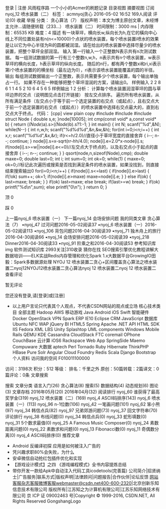 
登录 | 注册
风雨程序路
一个小小的Acmer的刷题记录
 目录视图 摘要视图 订阅
 nyoj_12 喷水装置（二）
标签： acmnyoj贪心
2016-05-02 16:52 169人阅读 评论(0) 收藏 举报
 分类： 贪心算法（7）
版权声明：本文为博主原创文章，未经博主允许...请随便转载（233...）
喷水装置（二）
时间限制：3000 ms  |  内存限制：65535 KB
难度：4
描述
有一块草坪，横向长w,纵向长为h,在它的橫向中心线上不同位置处装有n(n<=10000)个点状的喷水装置，每个喷水装置i喷水的效果是让以它为中心半径为Ri的圆都被润湿。请在给出的喷水装置中选择尽量少的喷水装置，把整个草坪全部润湿。
输入
第一行输入一个正整数N表示共有n次测试数据。
每一组测试数据的第一行有三个整数n,w,h，n表示共有n个喷水装置，w表示草坪的横向长度，h表示草坪的纵向长度。
随后的n行，都有两个整数xi和ri,xi表示第i个喷水装置的的横坐标（最左边为0），ri表示该喷水装置能覆盖的圆的半径。
输出
每组测试数据输出一个正整数，表示共需要多少个喷水装置，每个输出单独占一行。
如果不存在一种能够把整个草坪湿润的方案，请输出0。
样例输入
2
2 8 6
1 1
4 5
2 10 6
4 5
6 5
样例输出
1
2
分析：
计算每个喷水装置润湿草坪的圆与草坪边界的交点（说明图见点击打开链接）
按左交点排序。
遍历所有喷水装置，从所有满足条件（左交点小于等于前一个选定装置的右交点（或起点），且右交点大于前一个选定装置的右交点（或起点））的喷水装置中选择右交点最大的，直到右交点大于终点。
代码：
[cpp] view plain copy
#include<cstdio>
#include<cmath>
#include<cstdlib>
struct Node
{
    double s,e;
}node[10005];
int cmp(const void* a,const void* b)
{
    return (*(Node*)a).s>(*(Node*)b).s?1:-1;
}
int main()
{
    int N;
    scanf("%d",&N);
    while(N--)
    {
        int n,w,h;
        scanf("%d%d%d",&n,&w,&h);
        for(int i=0;i<n;i++)
        {
            int x,r;
            scanf("%d%d",&x,&r);
            if(r<=h/2.0)//直径小于草坪宽度的直接舍弃
            {
                i--;
                n--;
                continue;
            }
            node[i].s=x-sqrt(r*r-h*h/4.0);
            node[i].e=2.0*x-node[i].s;
            if(node[i].s>=w||node[i].e<=0)//左交点大于终点的，以及右交点小于起点的直接舍弃
            {
                i--;
                n--;
                continue;
            }
        }
        qsort(node,n,sizeof(Node),cmp);
        double maxe=0;
        double last=0;
        int i;
        int sum=0;
        int ok=0;
        while(1)
        {
            maxe=0;
            ok=0;//标记此次遍历或搜索是否找到满足条件的喷水装置，如果没找到，则直接结束搜索输出0
            for(i=0;i<n;i++)
            {
                if(node[i].s<=last)
                {
                    if(node[i].e>last)
                    {
                        if(!ok)
                            sum++;
                        ok=1;
                        if(node[i].e>maxe)
                            maxe=node[i].e;
                    }
                }
                else if(ok)
                {
                    last=maxe;
                    break;
                }
            }
            if(ok)
                last=maxe;
            else
                break;
            if(last>=w)
                break;
        }
        if(ok)
            printf("%d\n",sum);
        else
            printf("0\n");
    }
    return 0;
}


顶
0

踩
0


上一篇nyoj_6 喷水装置（一）
下一篇nyoj_14 会场安排问题
我的同类文章
贪心算法（7）
•nyoj_47 过河问题2016-05-02阅读37
•nyoj_6 喷水装置（一）2016-05-02阅读113
•nyoj_106 背包问题2016-04-30阅读39
•nyoj_71 独木舟上的旅行2016-04-30阅读66
•nyoj_14 会场安排问题2016-05-02阅读39
•nyoj_218 Dinner2016-04-30阅读33
•nyoj_91 阶乘之和2016-04-30阅读53
参考知识库
img
软件测试知识库
2993关注|310收录
猜你在找
SEO搜索引擎优化教程讲解大数据培训——ELK实战Redis内存管理和优化Spark 1.x大数据平台GrowingIO田毅：Spark多数据源处理
NYOJ 12 喷水装置二贪心+区间覆盖贪心算法之喷水装置二nyoj12NYOJ12喷水装置二贪心算法nyoj 12 喷水装置二nyoj 12 喷水装置二
查看评论

  暂无评论

您还没有登录,请[登录]或[注册]
* 以上用户言论只代表其个人观点，不代表CSDN网站的观点或立场
核心技术类目
全部主题 Hadoop AWS 移动游戏 Java Android iOS Swift 智能硬件 Docker OpenStack VPN Spark ERP IE10 Eclipse CRM JavaScript 数据库 Ubuntu NFC WAP jQuery BI HTML5 Spring Apache .NET API HTML SDK IIS Fedora XML LBS Unity Splashtop UML components Windows Mobile Rails QEMU KDE Cassandra CloudStack FTC coremail OPhone  CouchBase 云计算 iOS6 Rackspace  Web App SpringSide Maemo Compuware 大数据 aptech Perl Tornado Ruby Hibernate ThinkPHP HBase Pure Solr Angular Cloud Foundry Redis Scala Django Bootstrap
个人资料
访问我的空间
F010011100000

访问：3198次
积分：512
等级：
排名：千里之外
原创：50篇转载：2篇译文：0篇评论：0条
文章搜索

 搜索
文章分类
语言入门(26)
贪心算法(8)
搜索(5)
数据结构(4)
动态规划(6)
图论(3)
文章存档
2016年05月(20)
2016年04月(32)
阅读排行
nyoj_60 谁获得了最高奖学金(319)
nyoj_12 喷水装置（二）(169)
nyoj_4 ASCII码排序(143)
nyoj_6 喷水装置（一）(113)
nyoj_96 n-1位数(106)
nyoj_42 一笔画问题(101)
nyoj_62 笨小熊(97)
nyoj_34 韩信点兵(82)
nyoj_97 兄弟郊游问题(73)
nyoj_37 回文字符串(70)
评论排行
nyoj_38 布线问题(0)
nyoj_34 韩信点兵(0)
nyoj_33 蛇形填数(0)
nyoj_31 5个数求最值(0)
nyoj_25 A Famous Music Composer(0)
nyoj_24 素数距离问题(0)
nyoj_22 素数求和问题(0)
nyoj_13 Fibonacci数(0)
nyoj_11 奇偶数分离(0)
nyoj_4 ASCII码排序(0)
推荐文章
* Android 反编译初探 应用是如何被注入广告的
* 凭兴趣求职80%会失败，为什么
* 安卓微信自动抢红包插件优化和实现
* 【游戏设计模式】之四 《游戏编程模式》全书内容提炼总结
* 带你开发一款给Apk中自动注入代码工具icodetools(完善篇)
公司简介|招贤纳士|广告服务|联系方式|版权声明|法律顾问|问题报告|合作伙伴|论坛反馈
网站客服杂志客服微博客服webmaster@csdn.net400-600-2320|北京创新乐知信息技术有限公司 版权所有|江苏知之为计算机有限公司|江苏乐知网络技术有限公司
京 ICP 证 09002463 号|Copyright © 1999-2016, CSDN.NET, All Rights Reserved GongshangLogo

